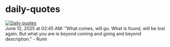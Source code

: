 # daily-quotes
[![Daily quotes](https://github.com/ceepu8/daily-quotes/actions/workflows/daily-quote.yml/badge.svg)](https://github.com/ceepu8/daily-quotes/actions/workflows/daily-quote.yml)<br/>
June 12, 2025 at 02:45 AM: "What comes, will go. What is found, will be lost again. But what you are is beyond coming and going and beyond description." - Rumi
